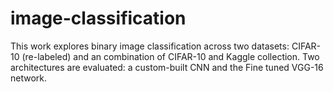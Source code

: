 # image-classification
This work explores binary image classification across two datasets: CIFAR-10 (re-labeled) and an combination of CIFAR-10 and Kaggle collection.  Two architectures are evaluated: a custom-built CNN and the Fine tuned  VGG-16 network.
